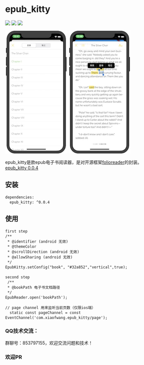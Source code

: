 # epub_kitty

![](https://img.shields.io/badge/build-passing-brightgreen)
![](https://img.shields.io/badge/version-0.0.4-orange)
![](https://img.shields.io/badge/platform-flutter-lightgrey)


![](1.jpeg)
![](2.jpeg)


epub_kitty是款epub电子书阅读器，是对开源框架[folioreader](https://folioreader.github.io/FolioReaderKit/)的封装。
[epub_kitty 0.0.4](https://pub.dev/packages/epub_kitty)

## 安装
	dependencies:
	  epub_kitty: ^0.0.4

## 使用
   
    first step
    /**
     * @identifier (android 无效)
     * @themeColor
     * @scrollDirection (android 无效)
     * @allowSharing (android 无效)
     */
    EpubKitty.setConfig("book", "#32a852","vertical",true);
    
    second step
	 /**
	 * @bookPath 电子书文档路径
	 */
	EpubReader.open('bookPath');
	
	// page channel 用来监听当前页数（仅限ios端）
	  static const pageChannel = const EventChannel('com.xiaofwang.epub_kitty/page');

### QQ技术交流：
群聊号：853797155，欢迎交流问题和技术！

### 欢迎PR
	
